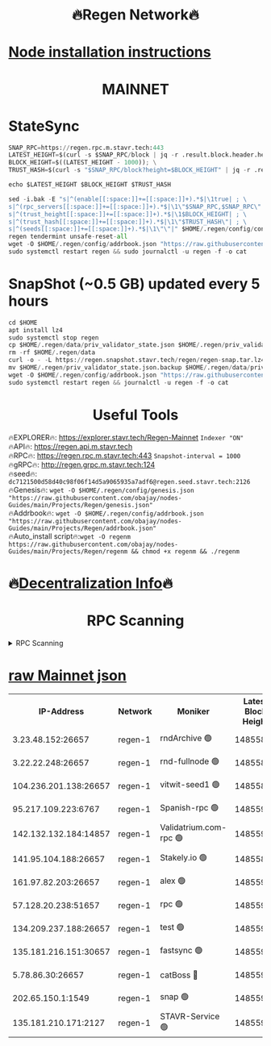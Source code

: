 <h1 align="center"> 🔥Regen Network🔥</h1>

[Node installation instructions](https://github.com/obajay/nodes-Guides/tree/main/Projects/Regen)
=
<h1 align="center"> MAINNET</h1>

# StateSync
```python
SNAP_RPC=https://regen.rpc.m.stavr.tech:443
LATEST_HEIGHT=$(curl -s $SNAP_RPC/block | jq -r .result.block.header.height); \
BLOCK_HEIGHT=$((LATEST_HEIGHT - 1000)); \
TRUST_HASH=$(curl -s "$SNAP_RPC/block?height=$BLOCK_HEIGHT" | jq -r .result.block_id.hash)

echo $LATEST_HEIGHT $BLOCK_HEIGHT $TRUST_HASH

sed -i.bak -E "s|^(enable[[:space:]]+=[[:space:]]+).*$|\1true| ; \
s|^(rpc_servers[[:space:]]+=[[:space:]]+).*$|\1\"$SNAP_RPC,$SNAP_RPC\"| ; \
s|^(trust_height[[:space:]]+=[[:space:]]+).*$|\1$BLOCK_HEIGHT| ; \
s|^(trust_hash[[:space:]]+=[[:space:]]+).*$|\1\"$TRUST_HASH\"| ; \
s|^(seeds[[:space:]]+=[[:space:]]+).*$|\1\"\"|" $HOME/.regen/config/config.toml
regen tendermint unsafe-reset-all
wget -O $HOME/.regen/config/addrbook.json "https://raw.githubusercontent.com/obajay/nodes-Guides/main/Projects/Regen/addrbook.json"
sudo systemctl restart regen && sudo journalctl -u regen -f -o cat
```
# SnapShot (~0.5 GB) updated every 5 hours
```python
cd $HOME
apt install lz4
sudo systemctl stop regen
cp $HOME/.regen/data/priv_validator_state.json $HOME/.regen/priv_validator_state.json.backup
rm -rf $HOME/.regen/data
curl -o - -L https://regen.snapshot.stavr.tech/regen/regen-snap.tar.lz4 | lz4 -c -d - | tar -x -C $HOME/.regen --strip-components 2
mv $HOME/.regen/priv_validator_state.json.backup $HOME/.regen/data/priv_validator_state.json
wget -O $HOME/.regen/config/addrbook.json "https://raw.githubusercontent.com/obajay/nodes-Guides/main/Projects/Regen/addrbook.json"
sudo systemctl restart regen && journalctl -u regen -f -o cat
```

 <h1 align="center"> Useful Tools</h1>

🔥EXPLORER🔥:     https://explorer.stavr.tech/Regen-Mainnet        `Indexer "ON"` \
🔥API🔥:          https://regen.api.m.stavr.tech \
🔥RPC🔥:          https://regen.rpc.m.stavr.tech:443              `Snapshot-interval = 1000` \
🔥gRPC🔥:         http://regen.grpc.m.stavr.tech:124 \
🔥seed🔥:      `dc7121500d58d40c98f06f14d5a9065935a7adf6@regen.seed.stavr.tech:2126` \
🔥Genesis🔥:   `wget -O $HOME/.regen/config/genesis.json "https://raw.githubusercontent.com/obajay/nodes-Guides/main/Projects/Regen/genesis.json"` \
🔥Addrbook🔥:  `wget -O $HOME/.regen/config/addrbook.json "https://raw.githubusercontent.com/obajay/nodes-Guides/main/Projects/Regen/addrbook.json"` \
🔥Auto_install script🔥:`wget -O regenm https://raw.githubusercontent.com/obajay/nodes-Guides/main/Projects/Regen/regenm && chmod +x regenm && ./regenm`

🔥[Decentralization Info](https://github.com/obajay/StateSync-snapshots/tree/main/Projects/Regen/Decentralization)🔥
=
<h1 align="center"> RPC Scanning</h1>

<details>
<summary>RPC Scanning</summary>

<h2 align="center"> We scan nodes in real time every 4 hours. And we provide the final result of RPC endpoints.
We cannot influence the operation of these nodes in any way. </h2>


```python
If Voting Power is higher than 0 --> then the Node is a validator of the network and may be subject to attack and be a potential threat to the chain.
```
```python
We marked such validators with a red symbol
```

</details>

[raw Mainnet json](https://rpc-check.regenm.stavr.tech/regenm/rpc-regenm-result.json)
=


<table><tr><th>IP-Address</th><th>Network</th><th>Moniker</th><th>Latest Block Height</th><th>Earliest Block Height</th><th>Catching Up</th><th>Tx Index</th><th>Voting Power</th><th>Scan Time</th></tr><tr><td>3.23.48.152:26657</td><td>regen-1</td><td>rndArchive 🟢</td><td>14855899</td><td>1</td><td>False</td><td>on</td><td>0</td><td>2024-02-25T16:32:25.400048974UTC</td></tr><tr><td>3.22.22.248:26657</td><td>regen-1</td><td>rnd-fullnode 🟢</td><td>14855898</td><td>4134001</td><td>False</td><td>on</td><td>0</td><td>2024-02-25T16:32:22.620730959UTC</td></tr><tr><td>104.236.201.138:26657</td><td>regen-1</td><td>vitwit-seed1 🟢</td><td>14855893</td><td>8943001</td><td>False</td><td>on</td><td>0</td><td>2024-02-25T16:31:54.714527198UTC</td></tr><tr><td>95.217.109.223:6767</td><td>regen-1</td><td>Spanish-rpc 🟢</td><td>14855902</td><td>10068001</td><td>False</td><td>on</td><td>0</td><td>2024-02-25T16:32:43.370757101UTC</td></tr><tr><td>142.132.132.184:14857</td><td>regen-1</td><td>Validatrium.com-rpc 🟢</td><td>14855902</td><td>11175001</td><td>False</td><td>on</td><td>0</td><td>2024-02-25T16:32:45.643999371UTC</td></tr><tr><td>141.95.104.188:26657</td><td>regen-1</td><td>Stakely.io 🟢</td><td>14855896</td><td>13442501</td><td>False</td><td>on</td><td>0</td><td>2024-02-25T16:32:11.590404196UTC</td></tr><tr><td>161.97.82.203:26657</td><td>regen-1</td><td>alex 🟢</td><td>14855900</td><td>13992001</td><td>False</td><td>on</td><td>0</td><td>2024-02-25T16:32:32.528885485UTC</td></tr><tr><td>57.128.20.238:51657</td><td>regen-1</td><td>rpc 🟢</td><td>14855901</td><td>13992001</td><td>False</td><td>on</td><td>0</td><td>2024-02-25T16:32:38.915894143UTC</td></tr><tr><td>134.209.237.188:26657</td><td>regen-1</td><td>test 🟢</td><td>14855904</td><td>13992001</td><td>False</td><td>on</td><td>0</td><td>2024-02-25T16:32:56.269452019UTC</td></tr><tr><td>135.181.216.151:30657</td><td>regen-1</td><td>fastsync 🟢</td><td>14855900</td><td>14457001</td><td>False</td><td>off</td><td>0</td><td>2024-02-25T16:32:32.213694529UTC</td></tr><tr><td>5.78.86.30:26657</td><td>regen-1</td><td>catBoss 🔴</td><td>14855906</td><td>14797001</td><td>False</td><td>on</td><td>9119502305</td><td>2024-02-25T16:33:05.547687798UTC</td></tr><tr><td>202.65.150.1:1549</td><td>regen-1</td><td>snap 🟢</td><td>14855910</td><td>14853099</td><td>False</td><td>on</td><td>0</td><td>2024-02-25T16:33:31.412491308UTC</td></tr><tr><td>135.181.210.171:2127</td><td>regen-1</td><td>STAVR-Service 🟢</td><td>14855906</td><td>14855001</td><td>False</td><td>on</td><td>0</td><td>2024-02-25T16:33:10.000227363UTC</td></tr></table>